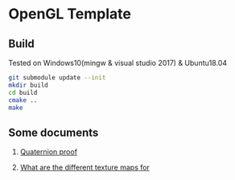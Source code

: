 # OpenGL Template

## Build

Tested on Windows10(mingw & visual studio 2017) & Ubuntu18.04

```bash
git submodule update --init
mkdir build
cd build
cmake ..
make
```

## Some documents

1. [Quaternion proof](http://graphics.stanford.edu/courses/cs348a-17-winter/Papers/quaternion.pdf)

2. [What are the different texture maps for](https://help.poliigon.com/en/articles/1712652-what-are-the-different-texture-maps-for)
